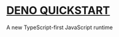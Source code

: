 # [DENO QUICKSTART](https://www.youtube.com/watch?v=F0G9lZ7gecE)
A new TypeScript-first JavaScript runtime